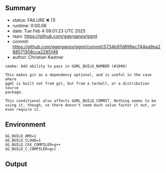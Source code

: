 ## Summary

- status:  FAILURE ❌ (1)
- runtime: 0:00.06
- date:    Tue Feb  4 08:01:23 UTC 2025
- repo:    https://github.com/ggerganov/ggml
- commit:  https://github.com/ggerganov/ggml/commit/5734b97d896ec744ea9ea288571308cca2285149
- author:  Christian Kastner
```
cmake: Add ability to pass in GGML_BUILD_NUMBER (#1096)

This makes git as a dependency optional, and is useful in the case where
ggml is built not from git, but from a tarball, or a distribution source
package.

This conditional also affects GGML_BUILD_COMMIT. Nothing seems to be
using it, though, so there doesn't seem much value factor it out, or
even require it.
```

## Environment

```
GG_BUILD_AMX=1
GG_BUILD_CLOUD=1
GG_BUILD_CXX_COMPILER=g++
GG_BUILD_C_COMPILER=gcc
```

## Output

